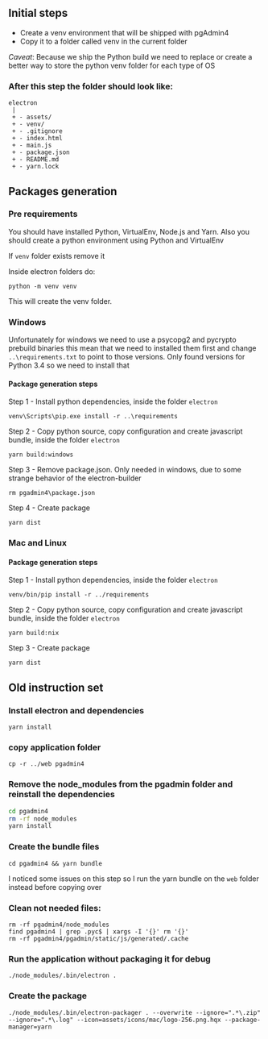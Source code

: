 ## Initial steps
 - Create a venv environment that will be shipped with pgAdmin4
 - Copy it to a folder called venv in the current folder

_Caveat_: Because we ship the Python build we need to replace or create a better way to store the python venv folder
for each type of OS

### After this step the folder should look like:

```
electron
 |
 + - assets/
 + - venv/
 + - .gitignore
 + - index.html
 + - main.js
 + - package.json
 + - README.md
 + - yarn.lock
```

## Packages generation

### Pre requirements
You should have installed Python, VirtualEnv, Node.js and Yarn.
Also you should create a python environment using Python and VirtualEnv

If `venv` folder exists remove it

Inside electron folders do:
```commandline
python -m venv venv
```

This will create the venv folder.

### Windows
Unfortunately for windows we need to use a psycopg2 and pycrypto prebuild binaries this mean that we need 
to installed them first and change `..\requirements.txt` to point to those versions.
Only found versions for Python 3.4 so we need to install that

#### Package generation steps
Step 1 - Install python dependencies, inside the folder `electron`
```commandline
venv\Scripts\pip.exe install -r ..\requirements
```

Step 2 - Copy python source, copy configuration and create javascript bundle, inside the folder `electron`
```commandline
yarn build:windows
```

Step 3 - Remove package.json. Only needed in windows, due to some strange behavior of the electron-builder
```commandline
rm pgadmin4\package.json
```

Step 4 - Create package
```commandline
yarn dist
```

### Mac and Linux

#### Package generation steps
Step 1 - Install python dependencies, inside the folder `electron`
```commandline
venv/bin/pip install -r ../requirements
```

Step 2 - Copy python source, copy configuration and create javascript bundle, inside the folder `electron`
```commandline
yarn build:nix
```

Step 3 - Create package
```commandline
yarn dist
```


## Old instruction set

### Install electron and dependencies
`yarn install`

### copy application folder
`cp -r ../web pgadmin4`

### Remove the node_modules from the pgadmin folder and reinstall the dependencies
```bash
cd pgadmin4
rm -rf node_modules
yarn install
```

### Create the bundle files
```cd pgadmin4 && yarn bundle```

I noticed some issues on this step so I run the yarn bundle on
the `web` folder instead before copying over

### Clean not needed files:
```
rm -rf pgadmin4/node_modules
find pgadmin4 | grep .pyc$ | xargs -I '{}' rm '{}'
rm -rf pgadmin4/pgadmin/static/js/generated/.cache
```

### Run the application without packaging it for debug
```
./node_modules/.bin/electron .
```

### Create the package
```
./node_modules/.bin/electron-packager . --overwrite --ignore=".*\.zip" --ignore=".*\.log" --icon=assets/icons/mac/logo-256.png.hqx --package-manager=yarn
```
